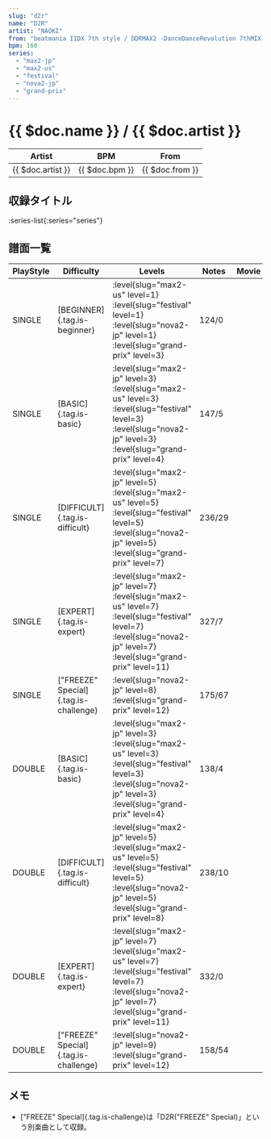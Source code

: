 ```yaml
---
slug: "d2r"
name: "D2R"
artist: "NAOKI"
from: "beatmania IIDX 7th style / DDRMAX2 -DanceDanceRevolution 7thMIX-"
bpm: 160
series:
  - "max2-jp"
  - "max2-us"
  - "festival"
  - "nova2-jp"
  - "grand-prix"
---
```


# {{ $doc.name }} / {{ $doc.artist }}

|Artist|BPM|From|
|------|---|----|
|{{ $doc.artist }}|{{ $doc.bpm }}|{{ $doc.from }}|

## 収録タイトル

:series-list{:series="series"}

## 譜面一覧

|PlayStyle|Difficulty|Levels|Notes|Movie|
|---------|----------|------|-----|-----|
|SINGLE|[BEGINNER]{.tag.is-beginner}|<div class="field is-grouped is-grouped-multiline"> :level{slug="max2-us" level=1} :level{slug="festival" level=1} :level{slug="nova2-jp" level=1} :level{slug="grand-prix" level=3}</div>|124/0||
|SINGLE|[BASIC]{.tag.is-basic}|<div class="field is-grouped is-grouped-multiline"> :level{slug="max2-jp" level=3} :level{slug="max2-us" level=3} :level{slug="festival" level=3} :level{slug="nova2-jp" level=3} :level{slug="grand-prix" level=4}</div>|147/5||
|SINGLE|[DIFFICULT]{.tag.is-difficult}|<div class="field is-grouped is-grouped-multiline"> :level{slug="max2-jp" level=5} :level{slug="max2-us" level=5} :level{slug="festival" level=5} :level{slug="nova2-jp" level=5} :level{slug="grand-prix" level=7}</div>|236/29||
|SINGLE|[EXPERT]{.tag.is-expert}|<div class="field is-grouped is-grouped-multiline"> :level{slug="max2-jp" level=7} :level{slug="max2-us" level=7} :level{slug="festival" level=7} :level{slug="nova2-jp" level=7} :level{slug="grand-prix" level=11}</div>|327/7||
|SINGLE|["FREEZE" Special]{.tag.is-challenge}|<div class="field is-grouped is-grouped-multiline"> :level{slug="nova2-jp" level=8} :level{slug="grand-prix" level=12}</div>|175/67||
|DOUBLE|[BASIC]{.tag.is-basic}|<div class="field is-grouped is-grouped-multiline"> :level{slug="max2-jp" level=3} :level{slug="max2-us" level=3} :level{slug="festival" level=3} :level{slug="nova2-jp" level=3} :level{slug="grand-prix" level=4}</div>|138/4||
|DOUBLE|[DIFFICULT]{.tag.is-difficult}|<div class="field is-grouped is-grouped-multiline"> :level{slug="max2-jp" level=5} :level{slug="max2-us" level=5} :level{slug="festival" level=5} :level{slug="nova2-jp" level=5} :level{slug="grand-prix" level=8}</div>|238/10||
|DOUBLE|[EXPERT]{.tag.is-expert}|<div class="field is-grouped is-grouped-multiline"> :level{slug="max2-jp" level=7} :level{slug="max2-us" level=7} :level{slug="festival" level=7} :level{slug="nova2-jp" level=7} :level{slug="grand-prix" level=11}</div>|332/0||
|DOUBLE|["FREEZE" Special]{.tag.is-challenge}|<div class="field is-grouped is-grouped-multiline"> :level{slug="nova2-jp" level=9} :level{slug="grand-prix" level=12}</div>|158/54||

## メモ

- ["FREEZE" Special]{.tag.is-challenge}は「D2R("FREEZE" Special)」という別楽曲として収録。
